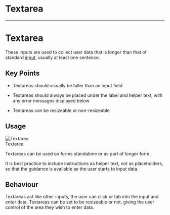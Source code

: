 
# Textarea

---

# Textarea

These inputs are used to collect user data that is longer than that of standard [input](), usually at least one sentence. 

## Key Points

- Textareas should visually be taller than an input field

- Textareas should always be placed under the label and helper text, with any error messages displayed below

- Textareas can be resizeable or non-resizeable

## Usage

  
![Textarea](https://studio-assets.supernova.io/design-systems/16150/d3ca5dcd-221a-4bda-96c8-4fa7ae97208b.png?Expires=1980201600&Policy=eyJTdGF0ZW1lbnQiOlt7IlJlc291cmNlIjoiaHR0cHM6Ly9zdHVkaW8tYXNzZXRzLnN1cGVybm92YS5pby9kZXNpZ24tc3lzdGVtcy8xNjE1MC9kM2NhNWRjZC0yMjFhLTRiZGEtOTZjOC00ZmE3YWU5NzIwOGIucG5nIiwiQ29uZGl0aW9uIjp7IkRhdGVMZXNzVGhhbiI6eyJBV1M6RXBvY2hUaW1lIjoxOTgwMjAxNjAwfX19XX0_&Signature=XzDbF959gnWxAAoFzUm15bmAuem8BnZAXWPmwfHF3C6cDvKgmVyN1CCKfG54wQkUHMxZ74fpLs7xdfHMPuy22lvGL6m3LvYgxM3cN-YXxRqPsBcZlpgYADd4-i8ifKGF2fuQPnj6ePwiGsUPvmg3qRtxFjxPHtCNnP8scIAgRWCLk3q5suQMQAHt1NoZZGOmgIzE4pKlOEVW6IiUbk4Zl73BTRL~svljjLWF3WyP3S8PjTEIggUEejCanWv1hMFydxBBz7hu3eZWMF9OaIT9~AnDd~QjAsIka9UsxtGY4TTpEK9QwnY-1iS940lnwCKAW6FNQYliBLXLwxk3Wo1JFg__&Key-Pair-Id=APKAJGK34LCCAUR7N6LA)  
Textarea  


Textareas can be used on forms standalone or as part of longer form.

It is best practice to include instructions as helper text, not as placeholders, so that the guidance is available as the user starts to input data.

## Behaviour

Textareas act like other inputs, the user can click or tab into the input and enter data. Textareas can be set to be resizeable or not, giving the user control of the area they wish to enter data.